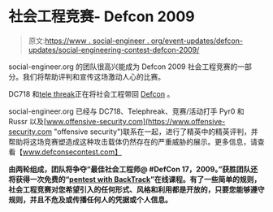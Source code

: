 # 社会工程竞赛- Defcon 2009

> 原文:[https://www . social-engineer . org/event-updates/defcon-updates/social-engineering-contest-defcon-2009/](https://www.social-engineer.org/event-updates/defcon-updates/social-engineering-contest-defcon-2009/)

social-engineer.org 的团队很高兴能成为 Defcon 2009 社会工程竞赛的一部分。我们将帮助评判和宣传这场激动人心的比赛。

DC718 和[tele threak](http://www.telephreak.org/ "telephreak")正在将社会工程带回 [Defcon](https://www.defcon.org/ "Defcon") 。

social-engineer.org 已经与 DC718、Telephreak、竞赛/活动打手 Pyr0 和 Russr 以及[www.offensive-security.com](https://www.offensive-security.com "offensive security")联系在一起，进行了精英中的精英评判，并帮助将这场竞赛塑造成这种攻击载体仍然存在的严重威胁的展示。更多信息，请查看【www.defconsecontest.com】

 **由两轮组成，团队将争夺“最佳社会工程师@ #DefCon 17，2009。”获胜团队还将获得一次免费的“[pentest with BackTrack](https://www.offensive-security.com/penetration-testing-backtrack-online-training.php "Penetration testing with BackTrack online course")”在线课程。有了一些简单的规则，社会工程竞赛对您希望引入的任何形式、风格和利用都是开放的，只要您能够遵守规则，并且不危及或传播任何人的凭据或个人信息。**